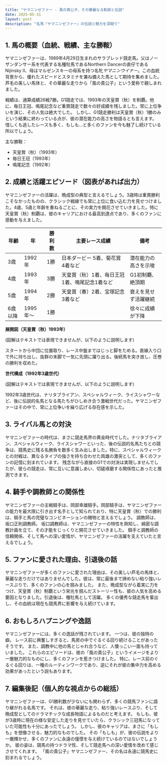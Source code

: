 ```yaml
---
title: "ヤマニンゼファー - 風の貴公子、その華麗なる軌跡と伝説"
date: 2025-05-31
layout: post
description: "名馬『ヤマニンゼファー』の伝説と魅力を深堀り"
---
```


## 1. 馬の概要（血統、戦績、主な勝鞍）

ヤマニンゼファーは、1989年4月29日生まれのサラブレッド競走馬。父はノーザンダンサー系を代表する名種牡馬であるNorthern Dancerの直仔であるNijinsky II、母はマルゼンスキーの母系を持つ名牝*ヤマニンウイナー*。この血統背景から、優れたスピードとスタミナを兼ね備えた馬として期待を集めました。  芦毛の美しい馬体と、その華麗な走りから「風の貴公子」という愛称で親しまれました。

戦績は、通算成績26戦7勝。G1競走では、1993年の天皇賞（秋）を制覇。他に、毎日王冠、鳴尾記念など重賞競走で数々の好成績を残しました。常に上位争いを演じ、その人気は絶大でした。  しかし、G1競走勝利は天皇賞（秋）1勝のみという結果に終わっている点が、彼の潜在能力の高さを物語るとも言えます。  惜しくも逃したレースも多く、もしも…と多くのファンを今も魅了し続けている所以でしょう。


主な勝鞍：

* 天皇賞（秋）（1993年）
* 毎日王冠（1993年）
* 鳴尾記念（1992年）


## 2. 成績と活躍エピソード（図表があれば出力）


ヤマニンゼファーの活躍は、晩成型の典型と言えるでしょう。3歳時は重賞勝利こそなかったものの、クラシック戦線でも常に上位に食い込む力を見せつけました。4歳、5歳と年齢を重ねるごとに、その実力を開花させていきました。特に天皇賞（秋）制覇は、彼のキャリアにおける最高到達点であり、多くのファンに感動を与えました。


| 年齢 | 年  | 勝利数 | 主要レース成績 | 備考 |
|---|---|---|---|---|
| 3歳 | 1992年 | 1勝 | 日本ダービー 5着、菊花賞 4着など | 潜在能力の高さを示唆 |
| 4歳 | 1993年 | 3勝 | 天皇賞（秋）1着、毎日王冠1着、鳴尾記念1着など | G1初制覇、絶頂期 |
| 5歳 | 1994年 | 2勝 | 天皇賞（春）2着、宝塚記念 3着など |  衰えを見せず活躍継続 |
| 6歳以降 | 1995年～ | 1勝 |  |  徐々に成績が下降 |


**展開図（天皇賞（秋）1993年）**

(図解はテキストでは表現できませんが、以下のように説明します)

スタートから中団に位置取り、レース中盤まではじっと脚をためる。直線入り口で外に持ち出し、抜群の末脚で一気に先頭に躍り出る。後続馬を突き放し、圧巻の勝利を収めた。


**世代構成（1992年3歳世代）**

(図解はテキストでは表現できませんが、以下のように説明します)

1992年3歳世代は、ナリタブライアン、スペシャルウィーク、ライスシャワーなど、後に伝説的名馬となる馬たちがひしめき合う激戦世代だった。ヤマニンゼファーはその中で、常に上位争いを繰り広げる存在感を示した。


## 3. ライバル馬との対決


ヤマニンゼファーの時代は、まさに競走馬界の黄金時代でした。ナリタブライアン、スペシャルウィーク、ライスシャワーといった、後の伝説的名馬たちとの競争は、競馬史に残る名勝負を数多く生み出しました。特に、スペシャルウィークとの対戦は、異なるタイプの強さを持ち合わせた両雄の激突として、多くのファンの記憶に刻まれています。  残念ながら直接のG1での対決は実現しませんでしたが、彼らの競走は、常に互いに意識しあい、切磋琢磨する関係性にあったと推測できます。


## 4. 騎手や調教師との関係性


ヤマニンゼファーの主戦騎手は、岡部幸雄騎手。岡部騎手は、ヤマニンゼファーの能力を最大限に引き出す名手として知られており、特に天皇賞（秋）での勝利は、騎手と馬の完璧なコンビネーションの賜物と言えるでしょう。  調教師は、坂口正則調教師。  坂口調教師は、ヤマニンゼファーの特性を熟知し、綿密な調教計画を立て、その才能をじっくりと開花させていきました。  騎手と調教師の信頼関係、そして馬への深い愛情が、ヤマニンゼファーの活躍を支えていたと言えるでしょう。


## 5. ファンに愛された理由、引退後の話


ヤマニンゼファーが多くのファンに愛された理由は、その美しい芦毛の馬体と、華麗な走りだけではありませんでした。彼は、常に最後まで諦めない粘り強いレースぶりで、多くのファンの心を掴みました。  また、晩成型ながら着実に力をつけ、天皇賞（秋）制覇という栄光を掴んだストーリー性も、彼の人気を高める要因となりました。引退後は、種牡馬として活躍。  多くの優秀な競走馬を輩出し、その血統は現在も競馬界に影響を与え続けています。


## 6. おもしろハプニングや逸話


ヤマニンゼファーには、多くの逸話が残されています。  一つは、彼の独特の癖。  レース前に興奮しすぎると、馬房の中でぐるぐる回り続けることがあったそうです。  また、調教中に他の馬とじゃれ合うなど、人懐っこい一面も持っていました。  これらのエピソードは、彼の「風の貴公子」というイメージをより一層魅力的なものにし、多くのファンを惹きつけました。  特に、レース前のぐるぐる回りは、一種のルーティンワークであり、逆にそれが彼の集中力を高める効果があったという説もあります。


## 7. 編集後記（個人的な視点からの総括）


ヤマニンゼファーは、G1勝利数が少ないにも関わらず、多くの競馬ファンに語り継がれる名馬です。  それは、彼の華麗な走り、粘り強いレースぶり、そして晩成型としてのドラマチックな成長物語によるものだと考えます。  もしも、彼が3歳時に現在の様な安定した走りを見せていたら、クラシック三冠馬になっていた可能性も十分にあったでしょう。  しかし、彼のキャリアは、まさに「もしも」を想像させる、魅力的なものでした。  その「もしも」が、彼の伝説をより一層輝かせ、多くのファンに永遠の憧憬を与え続けているのではないでしょうか。  彼の姿は、競馬の持つドラマ性、そして競走馬への深い愛情を改めて感じさせてくれます。  「風の貴公子」ヤマニンゼファー、その名は永遠に競馬史に刻まれるでしょう。
